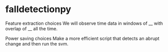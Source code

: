 # falldetectionpy

Feature extraction choices
We will observe time data in windows of __ with overlap of __ all the time.

Power saving choices
Make a more efficient script that detects an abrupt change and then run the svm.


